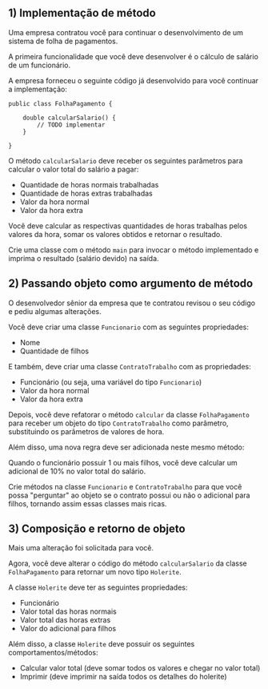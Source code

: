 ## 1) Implementação de método

Uma empresa contratou você para continuar o desenvolvimento de um sistema de folha de pagamentos.

A primeira funcionalidade que você deve desenvolver é o cálculo de salário de um funcionário.

A empresa forneceu o seguinte código já desenvolvido para você continuar a implementação:

```
public class FolhaPagamento {
    
    double calcularSalario() {
        // TODO implementar
    }

}
```

O método `calcularSalario` deve receber os seguintes parâmetros para calcular o valor total do salário a pagar:

-   Quantidade de horas normais trabalhadas
-   Quantidade de horas extras trabalhadas
-   Valor da hora normal
-   Valor da hora extra

Você deve calcular as respectivas quantidades de horas trabalhas pelos valores da hora, somar os valores obtidos e retornar o resultado.

Crie uma classe com o método `main` para invocar o método implementado e imprima o resultado (salário devido) na saída.

## 2) Passando objeto como argumento de método

O desenvolvedor sênior da empresa que te contratou revisou o seu código e pediu algumas alterações.

Você deve criar uma classe `Funcionario` com as seguintes propriedades:

-   Nome
-   Quantidade de filhos

E também, deve criar uma classe `ContratoTrabalho` com as propriedades:

-   Funcionário (ou seja, uma variável do tipo `Funcionario`)
-   Valor da hora normal
-   Valor da hora extra

Depois, você deve refatorar o método `calcular` da classe `FolhaPagamento` para receber um objeto do tipo `ContratoTrabalho` como parâmetro, substituindo os parâmetros de valores de hora.

Além disso, uma nova regra deve ser adicionada neste mesmo método:

Quando o funcionário possuir 1 ou mais filhos, você deve calcular um adicional de 10% no valor total do salário.

Crie métodos na classe `Funcionario` e `ContratoTrabalho` para que você possa "perguntar" ao objeto se o contrato possui ou não o adicional para filhos, tornando assim essas classes mais ricas.

## 3) Composição e retorno de objeto

Mais uma alteração foi solicitada para você.

Agora, você deve alterar o código do método `calcularSalario` da classe `FolhaPagamento` para retornar um novo tipo `Holerite`.

A classe `Holerite` deve ter as seguintes propriedades:

-   Funcionário
-   Valor total das horas normais
-   Valor total das horas extras
-   Valor do adicional para filhos

Além disso, a classe `Holerite` deve possuir os seguintes comportamentos/métodos:

-   Calcular valor total (deve somar todos os valores e chegar no valor total)
-   Imprimir (deve imprimir na saída todos os detalhes do holerite)

